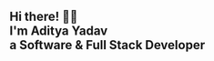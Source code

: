   <!-- Hi there! Feel free to make this your own but don't use my data --> 
<h2>Hi there! 👋😄<br>I'm Aditya Yadav<br>a Software & Full Stack Developer</h2>

